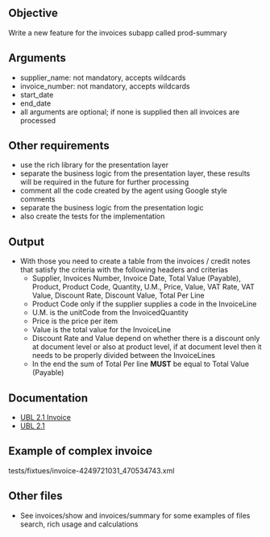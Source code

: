 ## Objective

 Write a new feature for the invoices subapp called prod-summary

## Arguments

- supplier_name: not mandatory, accepts wildcards
- invoice_number: not mandatory, accepts wildcards
- start_date
- end_date
- all arguments are optional; if none is supplied then all invoices are processed

## Other requirements

- use the rich library for the presentation layer
- separate the business logic from the presentation layer, these results will be required in the future for further processing
- comment all the code created by the agent using Google style comments
- separate the business logic from the presentation logic
- also create the tests for the implementation

## Output

- With those you need to create a table from the invoices / credit notes that satisfy the criteria with the following headers and criterias
  - Supplier, Invoices Number, Invoice Date, Total Value (Payable), Product, Product Code, Quantity, U.M., Price, Value, VAT Rate, VAT Value, Discount Rate, Discount Value, Total Per Line
  - Product Code only if the supplier supplies a code in the InvoiceLine
  - U.M. is the unitCode from the InvoicedQuantity
  - Price is the price per item
  - Value is the total value for the InvoiceLine
  - Discount Rate and Value depend on whether there is a discount only at document level or also at product level, if at document level then it needs to be properly divided between the InvoiceLines
  - In the end the sum of Total Per line **MUST** be equal to Total Value (Payable)

## Documentation

- [UBL 2.1 Invoice](https://www.truugo.com/ubl/2.1/invoice/)
- [UBL 2.1](https://docs.oasis-open.org/ubl/UBL-2.1.html)

## Example of complex invoice

tests/fixtues/invoice-4249721031_470534743.xml

## Other files

- See invoices/show and invoices/summary for some examples of files search, rich usage and calculations
